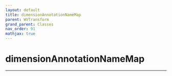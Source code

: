 ```yaml
---
layout: default
title: dimensionAnnotationNameMap
parent: WVTransform
grand_parent: Classes
nav_order: 91
mathjax: true
---
```


#  dimensionAnnotationNameMap




---

